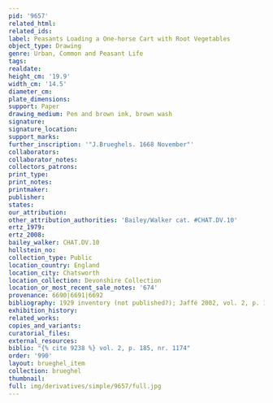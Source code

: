 ```yaml
---
pid: '9657'
related_html: 
related_ids: 
label: Peasants Loading a One-horse Cart with Root Vegetables
object_type: Drawing
genre: Urban, Common and Peasant Life
tags: 
realdate: 
height_cm: '19.9'
width_cm: '14.5'
diameter_cm: 
plate_dimensions: 
support: Paper
drawing_medium: Pen and brown ink, brown wash
signature: 
signature_location: 
support_marks: 
further_inscription: '"J.Brueghels. 1668 November"'
collaborators: 
collaborator_notes: 
collectors_patrons: 
print_type: 
print_notes: 
printmaker: 
publisher: 
states: 
our_attribution: 
other_attribution_authorities: 'Bailey/Walker cat. #CHAT.DV.10'
ertz_1979: 
ertz_2008: 
bailey_walker: CHAT.DV.10
hollstein_no: 
collection_type: Public
location_country: England
location_city: Chatsworth
location_collection: Devonshire Collection
location_or_most_recent_sale_notes: '674'
provenance: 6690|6691|6692
bibliography: 1929 inventory (not published?); Jaffé 2002, vol. 2, p. 185, nr. 1174
exhibition_history: 
related_works: 
copies_and_variants: 
curatorial_files: 
external_resources: 
biblio: "{% cite 9238 %} vol. 2, p. 185, nr. 1174"
order: '990'
layout: brueghel_item
collection: brueghel
thumbnail: 
full: img/derivatives/simple/9657/full.jpg
---
```


